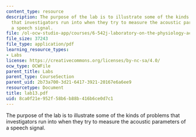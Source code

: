 ```yaml
---
content_type: resource
description: The purpose of the lab is to illustrate some of the kinds of problems
  that investigators run into when they try to measure the acoustic parameters of
  a speech signal.
file: /ol-ocw-studio-app/courses/6-542j-laboratory-on-the-physiology-acoustics-and-perception-of-speech-fall-2005/8ca0f21e952f58b6b88b416b6ce0d7c1_lab13.pdf
file_size: 37243
file_type: application/pdf
learning_resource_types:
- Labs
license: https://creativecommons.org/licenses/by-nc-sa/4.0/
ocw_type: OCWFile
parent_title: Labs
parent_type: CourseSection
parent_uid: 2b73a700-3d21-6417-3921-20167e6a6ee9
resourcetype: Document
title: lab13.pdf
uid: 8ca0f21e-952f-58b6-b88b-416b6ce0d7c1
---
```

The purpose of the lab is to illustrate some of the kinds of problems that investigators run into when they try to measure the acoustic parameters of a speech signal.